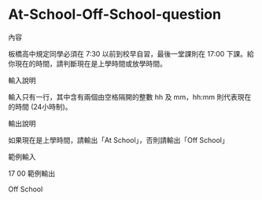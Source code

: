 # At-School-Off-School-question
內容

板橋高中規定同學必須在 7:30 以前到校早自習，最後一堂課則在 17:00 下課。給你現在的時間，請判斷現在是上學時間或放學時間。

輸入說明

輸入只有一行，其中含有兩個由空格隔開的整數 hh 及 mm，hh:mm 則代表現在的時間 (24小時制)。

輸出說明

如果現在是上學時間，請輸出「At School」，否則請輸出「Off School」

範例輸入

17 00
範例輸出

Off School
